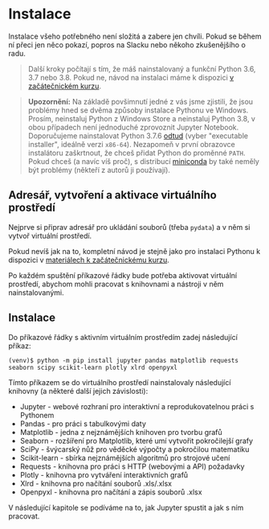 # Instalace

Instalace všeho potřebného není složitá a zabere jen chvíli. Pokud se během ní
přeci jen něco pokazí, popros na Slacku nebo někoho zkušenějšího o radu.

> Další kroky počítají s tím, že máš nainstalovaný a funkční Python 3.6, 3.7 nebo 3.8.
Pokud ne, návod na instalaci máme k dispozici [v začátečnickém kurzu](https://naucse.python.cz/course/pyladies/sessions/install/).

> **Upozornění:**
Na základě povšimnutí jedné z vás jsme zjistili, že jsou problémy hned se dvěma způsoby instalace Pythonu
ve Windows. Prosím, neinstaluj Python z Windows Store
a neinstaluj Python 3.8, v obou případech není jednoduché zprovoznit Jupyter Notebook. Doporučujeme nainstalovat
Python 3.7.6 [odtud](https://www.python.org/downloads/release/python-376/) (vyber "executable installer", ideálně verzi `x86-64`).
Nezapomeň v první obrazovce instalátoru zaškrtnout, že chceš přidat Python do proměnné `PATH`. Pokud chceš (a navíc víš proč), 
s distribucí [miniconda](https://docs.conda.io/en/latest/miniconda.html) by také neměly být problémy
(někteří z autorů ji používají).

## Adresář, vytvoření a aktivace virtuálního prostředí

Nejprve si připrav adresář pro ukládání souborů (třeba `pydata`) a v něm si vytvoř
virtuální prostředí.

Pokud nevíš jak na to, kompletní návod je stejně jako pro instalaci Pythonu k dispozici
v [materiálech k začátečnickému kurzu](https://naucse.python.cz/2019/pyladies-ostrava-podzim/beginners/venv-setup/).

Po každém spuštění příkazové řádky bude potřeba aktivovat virtuální prostředí, abychom
mohli pracovat s knihovnami a nástroji v něm nainstalovanými.

## Instalace

Do příkazové řádky s aktivním virtuálním prostředím zadej následující příkaz:

```shell
(venv)$ python -m pip install jupyter pandas matplotlib requests seaborn scipy scikit-learn plotly xlrd openpyxl
```

Tímto příkazem se do virtuálního prostředí nainstalovaly následující knihovny (a některé další jejich závislosti):

* Jupyter - webové rozhraní pro interaktivní a reprodukovatelnou práci s Pythonem
* Pandas - pro práci s tabulkovými daty
* Matplotlib - jedna z nejznámějších knihoven pro tvorbu grafů
* Seaborn - rozšíření pro Matplotlib, které umí vytvořit pokročilejší grafy
* SciPy - švýcarský nůž pro věděcké výpočty a pokročilou matematiku
* Scikit-learn - sbírka nejznámějších algoritmů pro strojové učení
* Requests - knihovna pro práci s HTTP (webovými a API) požadavky
* Plotly - knihovna pro vytváření interaktivních grafů
* Xlrd - knihovna pro načítání souborů .xls/.xlsx
* Openpyxl - knihovna pro načítání a zápis souborů .xlsx

V následující kapitole se podíváme na to, jak Jupyter spustit a jak s ním pracovat.
